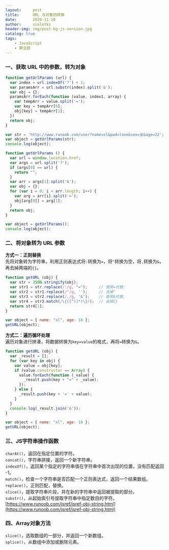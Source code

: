 ```yaml
---
layout:     post
title:      URL 与对象的转换
date:       2020-11-10
author:     violetks
header-img: img/post-bg-js-version.jpg
catalog: true
tags:
    - JavaScript
    - 算法题
---
```


### 一、获取 URL 中的参数，转为对象
```javascript
function getUrlParams (url) {
  var index = url.indexOf('?') + 1;
  var paramsArr = url.substr(index).split('&');
  var obj = {};
  paramsArr.forEach(function (value, index1, array) {
    var tempArr = value.split('=');
    var key = tempArr[0];
    obj[key] = tempArr[1];
  })
  return obj;
}

var str = 'http://www.runoob.com/user?name=xl&pwd=love&sex=女&age=22';
var object = getUrlParams(str);
console.log(object);
```
```javascript
function getUrlParams () {
  var url = window.location.href;
  var args = url.split('?');
  if (args[0] == url) {
    return "";
  }
  var arr = args[1].split('&');
  var obj = {};
  for (var i = 0; i < arr.length; i++) {
    var arg = arr[i].split('=');
    obj[arg[0]] = arg[1];
  }
  return obj;
}

var object = getUrlParams();
console.log(object);
```

### 二、将对象转为 URL 参数
**方式一：正则替换**<br>
先将对象转为字符串，利用正则表达式将`:`转换为`=`，将`"`转换为空，将`,`转换为`&`，再去掉两端的`{}`。<br>
```javascript
function getURL (obj) {
  var str = JSON.stringify(obj);
  var str1 = str.replace(/:/g, "=");     // 使用=代替:
  var str2 = str1.replace(/"/g, '');     // 去掉"
  var str3 = str2.replace(/,/g, '&');    // 使用&代替,
  var str4 = str3.match(/\{([^)]*)\}/);  // 去掉{}
  return str4[1];
}

var object = { name: "xl", age: 18 };
getURL(object);
```
**方式二：遍历循环处理**<br>
遍历对象进行拼凑，将数据转换为`key=value`的格式，再将`=`转换为`&`。<br>
```javascript
function getURL (obj) {
  var _result = [];
  for (var key in obj) {
    var value = obj[key];
    if (value.constructor == Array) {
      value.forEach(function (_value) {
        _result.push(key + "=" + _value);
      });
    } else {
      _result.push(key + '=' + value);
    }
  }
  console.log(_result.join('&'));
}

var object = { name: "xl", age: 18 };
getURL(object);
```

### 三、JS字符串操作函数
`charAt()`，返回在指定位置的字符。<br>
`concat()`，字符串拼接，返回一个新字符串。<br>
`indexOf()`，返回某个指定的字符串值在字符串中首次出现的位置，没有匹配返回 -1。<br>
`match()`，检查一个字符串是否匹配一个正则表达式，返回一个结果数组。<br>
`replace()`，正则匹配，替换。<br>
`slice()`，提取字符串片段，并在新的字符串中返回被提取的部分。<br>
`substr()`，从起始索引号提取字符串中指定数目的字符。<br>
[https://www.runoob.com/jsref/jsref-obj-string.html](https://www.runoob.com/jsref/jsref-obj-string.html)<br>

### 四、Array对象方法
`slice()`，选取数组的一部分，并返回一个新数组。<br>
`splice()`，从数组中添加或删除元素。<br>
